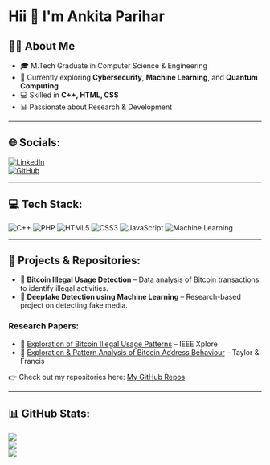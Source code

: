 # Hii 👋 I'm Ankita Parihar

## 👩‍💻 About Me
- 🎓 M.Tech Graduate in Computer Science & Engineering  
- 🌱 Currently exploring **Cybersecurity**, **Machine Learning**, and **Quantum Computing**  
- 💻 Skilled in **C++, HTML, CSS**  
- 📊 Passionate about Research & Development  

---

## 🌐 Socials:
[![LinkedIn](https://img.shields.io/badge/LinkedIn-%230077B5.svg?logo=linkedin&logoColor=white)](https://www.linkedin.com/in/ankita-parihar-b6a768363)  
[![GitHub](https://img.shields.io/badge/GitHub-100000?style=for-the-badge&logo=github&logoColor=white)](https://github.com/20Ankita)

---

## 💻 Tech Stack:
![C++](https://img.shields.io/badge/C++-%2300599C.svg?style=for-the-badge&logo=c%2B%2B&logoColor=white)
![PHP](https://img.shields.io/badge/PHP-%23777BB4.svg?style=for-the-badge&logo=php&logoColor=white)
![HTML5](https://img.shields.io/badge/HTML5-%23E34F26.svg?style=for-the-badge&logo=html5&logoColor=white)
![CSS3](https://img.shields.io/badge/CSS3-%231572B6.svg?style=for-the-badge&logo=css3&logoColor=white)
![JavaScript](https://img.shields.io/badge/JavaScript-%23F7DF1E.svg?style=for-the-badge&logo=javascript&logoColor=black)
![Machine Learning](https://img.shields.io/badge/Machine_Learning-%23007ACC.svg?style=for-the-badge&logo=python&logoColor=white)




---

## 📂 Projects & Repositories:
- 🔐 **Bitcoin Illegal Usage Detection** – Data analysis of Bitcoin transactions to identify illegal activities.  
- 🤖 **Deepfake Detection using Machine Learning** – Research-based project on detecting fake media.  

 ### Research Papers:
- 📄 [Exploration of Bitcoin Illegal Usage Patterns](https://ieeexplore.ieee.org/document/10742821) – IEEE Xplore  
- 📄 [Exploration & Pattern Analysis of Bitcoin Address Behaviour](https://www.taylorfrancis.com/chapters/edit/10.1201/9781003561651-46/exploration-pattern-analysis-bitcoin-address-behaviour-ankita-parihar-amit-kumar-abhishek) – Taylor & Francis 

👉 Check out my repositories here: [My GitHub Repos](https://github.com/20Ankita?tab=repositories)

---

## 📊 GitHub Stats:
![](https://github-readme-stats.vercel.app/api?username=20Ankita&theme=dark&hide_border=false&include_all_commits=true&count_private=true)  
![](https://github-readme-streak-stats.herokuapp.com/?user=20Ankita&theme=dark&hide_border=false)  
![](https://github-readme-stats.vercel.app/api/top-langs/?username=20Ankita&theme=dark&hide_border=false&layout=compact)
